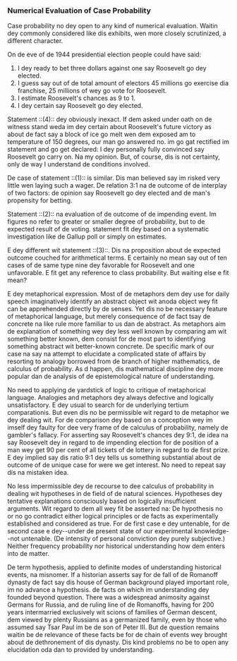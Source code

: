 ### Numerical Evaluation of Case Probability

Case probability no dey open to any kind of numerical evaluation. Waitin dey commonly considered like dis exhibits, wen more closely scrutinized, a different character.

On de eve of de 1944 presidential election people could have said:

1. I dey ready to bet three dollars against one say Roosevelt go dey elected.
2. I guess say out of de total amount of electors 45 millions go exercise dia franchise, 25 millions of wey go vote for Roosevelt.
3. I estimate Roosevelt's chances as 9 to 1.
4. I dey certain say Roosevelt go dey elected.
 
Statement ::(4):: dey obviously inexact. If dem asked under oath on de witness stand weda im dey certain about Roosevelt's future victory as about de fact say a block of ice go melt wen dem exposed am to temperature of 150 degrees, our man go answered no. im go gat rectified im statement and go get declared: I dey personally fully convinced say Roosevelt go carry on. Na my opinion. But, of course, dis is not certainty, only de way I understand de conditions involved.

De case of statement ::(1):: is similar. Dis man believed say im risked very little wen laying such a wager. De relation 3:1 na de outcome of de interplay of two factors: de opinion say Roosevelt go dey elected and de man's propensity for betting.

Statement ::(2):: na evaluation of de outcome of de impending event. Im figures no refer to greater or smaller degree of probability, but to de expected result of de voting.  statement fit dey based on a systematic investigation like de Gallup poll or simply on estimates.

E dey different wit statement ::(3)::. Dis na proposition about de expected outcome couched for arithmetical terms. E certainly no mean say out of ten cases of de same type nine dey favorable for Roosevelt and one unfavorable. E fit get any reference to class probability. But waiting else e fit mean?

E dey metaphorical expression. Most of de metaphors dem dey use for daily speech imaginatively identify an abstract object wit anoda object wey fit can be apprehended directly by de senses. Yet dis no be necessary feature of metaphorical language, but merely consequence of de fact tsay de concrete na like rule more familiar to us dan de abstract. As metaphors aim de explanation of something wey dey less well known by comparing am wit something better known, dem consist for de most part to identifying something abstract wit better-known concrete. De specific mark of our case na say na attempt to elucidate a complicated state of affairs by resorting to analogy borrowed from de branch of higher mathematics, de calculus of probability. As d happen, dis mathematical discipline dey more popular dan de analysis of de epistemological nature of understanding.

No need to applying de yardstick of logic to critique of metaphorical language. Analogies and metaphors dey always defective and logically unsatisfactory. E dey usual to search for de underlying tertium comparationis. But even dis no be permissible wit regard to de metaphor we dey dealing wit. For de comparison dey based on a conception wey im imself dey faulty for dee very frame of de calculus of probability, namely de gambler's fallacy. For asserting say Roosevelt's chances dey 9:1, de idea na say Roosevelt dey in regard to de impending election for de position of a man wey get 90 per cent of all tickets of de lottery in regard to de first prize. E dey implied say dis ratio 9:1 dey tells us something substantial about de outcome of de unique case for were we get interest. No need to repeat say dis na mistaken idea.

No less impermissible dey de recourse to dee calculus of probability in dealing wit hypotheses in de field of de natural sciences. Hypotheses dey tentative explanations consciously based on logically insufficient arguments. Wit regard to dem all wey fit be asserted na: De hypothesis no or no go contradict either logical principles or de facts as experimentally established and considered as true. For de first case e dey untenable, for de second case e dey--under de present state of our experimental knowledge--not untenable. (De intensity of personal conviction dey purely subjective.) Neither frequency probability nor historical understanding how dem enters into de matter.

De term hypothesis, applied to definite modes of understanding historical events, na misnomer. If a historian asserts say for de fall of de Romanoff dynasty de fact say dis house of German background played important role, im no advance a hypothesis. de facts on which im understanding dey founded beyond question. There was a widespread animosity against Germans for Russia, and de ruling line of de Romanoffs, having for 200 years intermarried exclusively wit scions of families of German descent, dem viewed by plenty Russians as a germanized family, even by those who assumed say Tsar Paul im be de son of Peter III. But de question remains waitin be de relevance of these facts be for de chain of events wey brought about de dethronement of dis dynasty. Dis kind problems no be to open any elucidation oda dan to provided by understanding.
